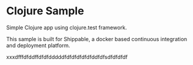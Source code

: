 Clojure Sample
=====================

Simple Clojure app using clojure.test framework.

This sample is built for Shippable, a docker based continuous integration and deployment platform.

xxxdfffdfddffdfdfdddddfdfdfdfdfdfddfdfsdfdfdfdf
